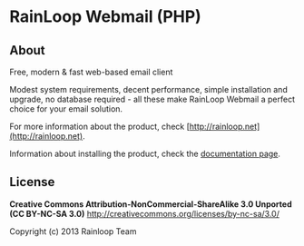 RainLoop Webmail (PHP)
==================

## About

Free, modern &amp; fast web-based email client

Modest system requirements, decent performance, simple installation and upgrade, no database required - all these make RainLoop Webmail a perfect choice for your email solution.

For more information about the product, check [http://rainloop.net](http://rainloop.net).

Information about installing the product, check the [documentation page](http://rainloop.net/docs/installation/).

## License

**Creative Commons Attribution-NonCommercial-ShareAlike 3.0 Unported (CC BY-NC-SA 3.0)**
http://creativecommons.org/licenses/by-nc-sa/3.0/

Copyright (c) 2013 Rainloop Team
